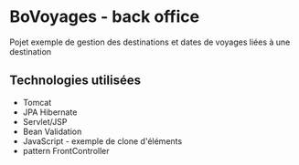 # BoVoyages - back office
Pojet exemple de gestion des destinations et dates de voyages liées à une destination
## Technologies utilisées
* Tomcat
* JPA Hibernate
* Servlet/JSP
* Bean Validation
* JavaScript - exemple de clone d'éléments
* pattern FrontController